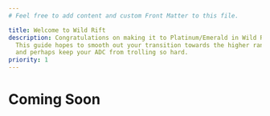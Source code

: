 ```yaml
---
# Feel free to add content and custom Front Matter to this file.

title: Welcome to Wild Rift
description: Congratulations on making it to Platinum/Emerald in Wild Rift!
  This guide hopes to smooth out your transition towards the higher ranks
  and perhaps keep your ADC from trolling so hard.
priority: 1
---
```


# Coming Soon

